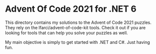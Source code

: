# Advent Of Code 2021 for .NET 6

This directory contains my solutions to the Advent of Code 2021 puzzles. They rely on the lfarci/advent-of-code-kit tools. Check it out if you are looking for tools that can help you solve your puzzles as well.

My main objective is simply to get started with .NET and C#. Just having fun.